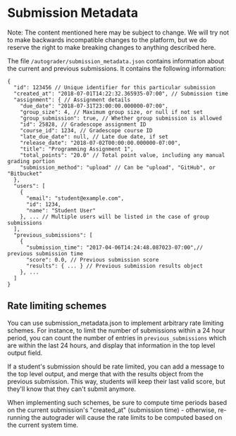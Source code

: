 # Submission Metadata

Note: The content mentioned here may be subject to change. We will try
not to make backwards incompatible changes to the platform, but we do
reserve the right to make breaking changes to anything described here.

The file `/autograder/submission_metadata.json` contains information
about the current and previous submissions. It contains the following
information:

```
{
  "id": 123456 // Unique identifier for this particular submission
  "created_at": "2018-07-01T14:22:32.365935-07:00", // Submission time
  "assignment": { // Assignment details
    "due_date": "2018-07-31T23:00:00.000000-07:00",
    "group_size": 4, // Maximum group size, or null if not set
    "group_submission": true, // Whether group submission is allowed
    "id": 25828, // Gradescope assignment ID
    "course_id": 1234, // Gradescope course ID
    "late_due_date": null, // Late due date, if set
    "release_date": "2018-07-02T00:00:00.000000-07:00",
    "title": "Programming Assignment 1",
    "total_points": "20.0" // Total point value, including any manual grading portion
    "submission_method": "upload" // Can be "upload", "GitHub", or "Bitbucket"
  },
  "users": [
    {
      "email": "student@example.com",
      "id": 1234,
      "name": "Student User"
    }, ... // Multiple users will be listed in the case of group submissions
  ],
  "previous_submissions": [
    {
      "submission_time": "2017-04-06T14:24:48.087023-07:00",// previous submission time
      "score": 0.0, // Previous submission score
      "results": { ... } // Previous submission results object
    }, ...
  ]
}
```

## Rate limiting schemes

You can use submission_metadata.json to implement arbitrary rate
limiting schemes. For instance, to limit the number of submissions
within a 24 hour period, you can count the number of entries in
`previous_submissions` which are within the last 24 hours, and display
that information in the top level output field.

If a student's submission should be rate limited, you can add a
message to the top level output, and merge that with the results
object from the previous submission. This way, students will keep
their last valid score, but they'll know that they can't submit
anymore.

When implementing such schemes, be sure to compute time periods based
on the current submission's "created_at" (submission time) -
otherwise, re-running the autograder will cause the rate limits to be
computed based on the current system time.
